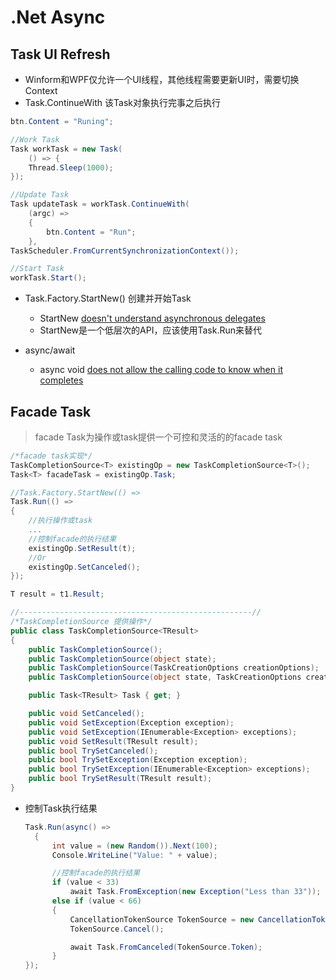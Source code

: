 # .Net Async

## Task UI Refresh

 * Winform和WPF仅允许一个UI线程，其他线程需要更新UI时，需要切换Context
 * Task.ContinueWith 该Task对象执行完事之后执行

  ```c#
  btn.Content = "Runing";
  
  //Work Task
  Task workTask = new Task(
      () => {
      Thread.Sleep(1000);
  });
  
  //Update Task
  Task updateTask = workTask.ContinueWith(
      (argc) =>
      {
          btn.Content = "Run";
      }, 
  TaskScheduler.FromCurrentSynchronizationContext());
  
  //Start Task
  workTask.Start();
  ```

* Task.Factory.StartNew() 创建并开始Task
    * StartNew [doesn't understand asynchronous delegates](http://blog.stephencleary.com/2013/08/startnew-is-dangerous.html)
    * StartNew是一个低层次的API，应该使用Task.Run来替代

* async/await
    * async void [does not allow the calling code to know when it completes](https://msdn.microsoft.com/en-us/magazine/jj991977.aspx)

## Facade Task

  > facade Task为操作或task提供一个可控和灵活的的facade task

  ```c#
  /*facade task实现*/
  TaskCompletionSource<T> existingOp = new TaskCompletionSource<T>();
  Task<T> facadeTask = existingOp.Task;
  
  //Task.Factory.StartNew(() =>
  Task.Run(() =>
  {
      //执行操作或task
      ...
      //控制facade的执行结果
      existingOp.SetResult(t);
      //Or
      existingOp.SetCanceled();
  });
  
  T result = t1.Result;
  
  //----------------------------------------------------//
  /*TaskCompletionSource 提供操作*/
  public class TaskCompletionSource<TResult>
  {
      public TaskCompletionSource();
      public TaskCompletionSource(object state);
      public TaskCompletionSource(TaskCreationOptions creationOptions);
      public TaskCompletionSource(object state, TaskCreationOptions creationOptions);
  
      public Task<TResult> Task { get; }
  
      public void SetCanceled();
      public void SetException(Exception exception);
      public void SetException(IEnumerable<Exception> exceptions);
      public void SetResult(TResult result);
      public bool TrySetCanceled();
      public bool TrySetException(Exception exception);
      public bool TrySetException(IEnumerable<Exception> exceptions);
      public bool TrySetResult(TResult result);
  }
  ```

* 控制Task执行结果
  ```c#
  Task.Run(async() =>
    {
        int value = (new Random()).Next(100);
        Console.WriteLine("Value: " + value);

        //控制facade的执行结果
        if (value < 33)
            await Task.FromException(new Exception("Less than 33"));
        else if (value < 66)
        {
            CancellationTokenSource TokenSource = new CancellationTokenSource();
            TokenSource.Cancel();

            await Task.FromCanceled(TokenSource.Token);
        }
  });
  ```
